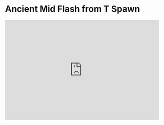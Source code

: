 # Ancient Mid Flash from T Spawn
<div style='position:relative; padding-bottom:calc(56.25% + 44px)'><iframe src='https://gfycat.com/ifr/ForcefulCalmAmericancrocodile' frameborder='0' scrolling='no' width='100%' height='100%' style='position:absolute;top:0;left:0;' allowfullscreen></iframe></div>